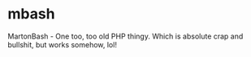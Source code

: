 # mbash
MartonBash - One too, too old PHP thingy. Which is absolute crap and bullshit, but works somehow, lol!
